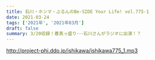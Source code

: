 ```yaml
---
title: 石川・ホンマ・ぶるんのBe-SIDE Your Life! vol.775-1
date: 2021-03-24
tags: ['2021年', '2021年03月']
draft: false
summary: 3/20収録！春真っ盛り･･･石川さんがラジオに出演！？
---
```


http://project-phi.ddo.jp/ishikawa/ishikawa775_1.mp3
